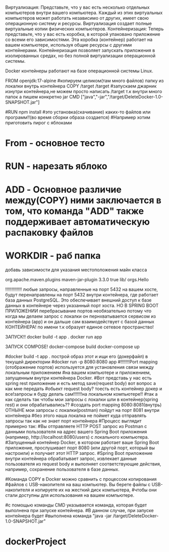 Виртуализация: Представьте, что у вас есть несколько отдельных компьютеров внутри вашего компьютера. Каждый из этих виртуальных компьютеров может работать независимо от других, имеет свою операционную систему и ресурсы. Виртуализация создает полные виртуальные копии физических компьютеров.
Контейнеризация: Теперь представьте, что у вас есть коробка, в которой упаковано приложение со всеми его зависимостями. Эта коробка (контейнер) работает на вашем компьютере, используя общие ресурсы с другими контейнерами. Контейнеризация позволяет запускать приложения в изолированных средах, но без полной виртуализации операционной системы.

Docker контейнеры работают на базе операционной системы Linux. 

FROM openjdk:17-alpine
#копируем целиком(там много файлов) папку из локалки внутрь контейнера
COPY /target /target
#запускаем джарник изнутри контейнера,не можем просто написать /target т.к внутри много папок а пишем конкретно jar
CMD ["java","-jar","/target/DeleteDocker-1.0-SNAPSHOT.jar"]

#RUN npm install
#это установка(скачивание) каких-то файлов или программ!!(во время сборки образа создается)
#Например хотим приготовить пирог с яблоками
# From - основное тесто
# RUN - нарезать яблоко
# ADD - Основное различие между(COPY) ними заключается в том, что команда "ADD" также поддерживает автоматическую распаковку файлов
# WORKDIR - раб папка

добавь зависимости для указания местоположения майн класса

 <build>
        <plugins>
            <plugin>
                <!-- Build an executable JAR -->
                <groupId>org.apache.maven.plugins</groupId>
                <artifactId>maven-jar-plugin</artifactId>
                <version>3.3.0</version>
                <configuration>
                    <archive>
                        <manifest>
                            <addClasspath>true</addClasspath>
                            <classpathPrefix>lib/</classpathPrefix>
                            <mainClass>orgs.Hello</mainClass>
                        </manifest>
                    </archive>
                </configuration>
            </plugin>
        </plugins>
    </build>


 !!!!!!!!!!!!!
 любые запросы, направленные на порт 5432 на вашем хосте, будут перенаправлены на порт 5432 внутри контейнера, где работает база данных PostgreSQL. Это обеспечивает внешний доступ к базе данных в контейнере через указанный порт хоста.
НО В SPRING BOOT ПРИЛОЖЕНИИ перебрасывание портов необязательно потому что когда мы делаем запрос с локалки он пернхватывается сервисом из контейнера (app) и он дальше сам взаимодействует с базой данных КОНТЕЙНЕРА! по имени т.к образует единое сетевое пространство!

ЗАПУСК!!
docker build -t app .
docker run app

ЗАПУСК COMPOSE!
docker-compose build
docker-compose up

#docker build -t app . построй образ этот и ищи его (докерфайл) в текущей директории
#docker run -p 8080:8080 app
#!!!!!!!Port mapping (отображение портов) используется для установления связи между локальным приложением
#на вашем компьютере и приложением, запущенным внутри контейнера Docker.
#Вот представь у нас есть spring rest приложение и есть метод save(request body) вот вопрос а как мне передать
#обьект request body? тоесть есть контейнер докер и все!запросы я буду делать сам!!!!!!!на локальном компьютере!!
#так а как сделать так чтобы мои запросы с локалки шли в контейнер(spring rest) и они обрабатывались??
#создать port mapping  8080:8081(внутрь) ОТНЫНЕ мои запросы с локалки(postman) пойдут на порт 8081 внутри контейнера
#без этого наша локалка не поймет куда отправлять запросы так как не знает порт контейнера
#Процесс выглядит примерно так:
#Вы отправляете HTTP POST запрос из Postman с данными пользователя на адрес вашего Spring Boot приложения (например, http://localhost:8080/users) с локального компьютера.
#Запущенный контейнер Docker, в котором работает ваше Spring Boot приложение, прослушивает порт 8080 (или другой порт, который вы настроили) и получает этот HTTP запрос.
#Spring Boot приложение внутри контейнера обрабатывает запрос, извлекает данные пользователя из request body и выполняет соответствующие действия, например, сохранение пользователя в базе данных.

#Команда COPY в Docker можно сравнить с процессом копирования
#файлов с USB-накопителя на ваш компьютер. Вы берете файлы с USB-накопителя и копируете их на жесткий диск компьютера,
#чтобы они стали доступны для использования на вашем компьютере.


#с помощью команды CMD указывается команда, которая будет выполнена при запуске контейнера.
#В данном случае, при запуске контейнера будет
#выполнена команда "java -jar /target/DeleteDocker-1.0-SNAPSHOT.jar"
# dockerProject
